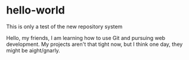 # hello-world
This is only a test of the new repository system

Hello, my friends, I am learning how to use Git and pursuing web development. My projects aren't that tight now, but I think one day, they might be aight/gnarly.
